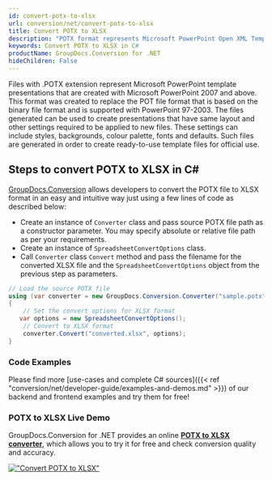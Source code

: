 ```yaml
---
id: convert-potx-to-xlsx
url: conversion/net/convert-potx-to-xlsx
title: Convert POTX to XLSX
description: "POTX format represents Microsoft PowerPoint Open XML Template with .potx extension. Learn how to convert POTX to XLSX file programmatically in C# language using GroupDocs.Conversion for .NET library."
keywords: Convert POTX to XLSX in C#
productName: GroupDocs.Conversion for .NET
hideChildren: False
---
```


Files with .POTX extension represent Microsoft PowerPoint template presentations that are created with Microsoft PowerPoint 2007 and above. This format was created to replace the POT file format that is based on the binary file format and is supported with PowerPoint 97-2003. The files generated can be used to create presentations that have same layout and other settings required to be applied to new files. These settings can include styles, backgrounds, colour palette, fonts and defaults. Such files are generated in order to create ready-to-use template files for official use.

## Steps to convert POTX to XLSX in C#

[GroupDocs.Conversion](https://products.groupdocs.com/conversion/net) allows developers to convert the POTX file to XLSX format in an easy and intuitive way just using a few lines of code as described below:

* Create an instance of `Converter` class and pass source POTX file path as a constructor parameter. You may specify absolute or relative file path as per your requirements. 
* Create an instance of `SpreadsheetConvertOptions` class.
* Call `Converter` class `Convert` method and pass the filename for the converted XLSX file and the `SpreadsheetConvertOptions` object from the previous step as parameters.

```csharp
// Load the source POTX file
using (var converter = new GroupDocs.Conversion.Converter("sample.potx"))
{
    // Set the convert options for XLSX format
   var options = new SpreadsheetConvertOptions();
    // Convert to XLSX format
    converter.Convert("converted.xlsx", options);
}
```

### Code Examples

Please find more [use-cases and complete C# sources]({{< ref "conversion/net/developer-guide/examples-and-demos.md" >}}) of our backend and frontend examples and try them for free!

### POTX to XLSX Live Demo

GroupDocs.Conversion for .NET provides an online [**POTX to XLSX converter**](https://products.groupdocs.app/conversion/potx-to-xlsx), which allows you to try it for free and check conversion quality and accuracy.

[!["Convert POTX to XLSX"](conversion/net/images/convert-to-xlsx/convert-potx-to-xlsx.png)](https://products.groupdocs.app/conversion/potx-to-xlsx)